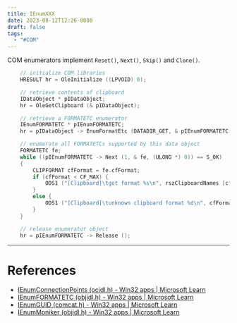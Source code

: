 ```yaml
---
title: IEnumXXX
date: 2023-08-12T12:26-0800
draft: false
tags:
  - "#COM"
---
```


COM enumerators implement `Reset()`, `Next()`, `Skip()` and `Clone()`.

```C++
    // initialize COM libraries
    HRESULT hr = OleInitialize ((LPVOID) 0);

    // retrieve contents of clipboard
    IDataObject * pIDataObject;
    hr = OleGetClipboard (& pIDataObject);

    // retrieve a FORMATETC enumerator
    IEnumFORMATETC * pIEnumFORMATETC;
    hr = pIDataObject -> EnumFormatEtc (DATADIR_GET, & pIEnumFORMATETC);

    // enumerate all FORMATETCs supported by this data object
    FORMATETC fe;
    while ((pIEnumFORMATETC -> Next (1, & fe, (ULONG *) 0)) == S_OK)
    {
        CLIPFORMAT cfFormat = fe.cfFormat;
        if (cfFormat < CF_MAX) {
            ODS1 ("[Clipboard]\tgot format %s\n", rszClipboardNames [cfFormat]);
        }
        else {
            ODS1 ("[Clipboard]\tunknown clipboard format %d\n", cfFormat);
        }
    }

    // release enumerator object
    hr = pIEnumFORMATETC -> Release ();
```

---
# References

- [IEnumConnectionPoints (ocidl.h) - Win32 apps | Microsoft Learn](https://learn.microsoft.com/en-us/windows/win32/api/ocidl/nn-ocidl-ienumconnectionpoints)
- [IEnumFORMATETC (objidl.h) - Win32 apps | Microsoft Learn](https://learn.microsoft.com/en-us/windows/win32/api/objidl/nn-objidl-ienumformatetc)
- [IEnumGUID (comcat.h) - Win32 apps | Microsoft Learn](https://learn.microsoft.com/en-us/windows/win32/api/comcat/nn-comcat-ienumguid)
- [IEnumMoniker (objidl.h) - Win32 apps | Microsoft Learn](https://learn.microsoft.com/en-us/windows/win32/api/objidl/nn-objidl-ienummoniker)

